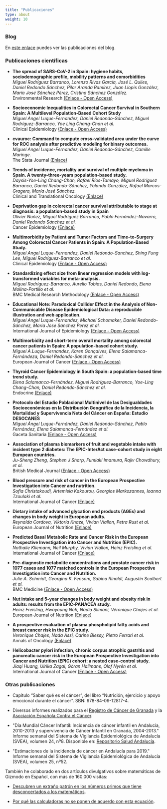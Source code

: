 ```yaml
---
title: "Publicaciones"
type: about
weight: 10
---
```


### Blog

En [este enlace](/posts) puedes ver las publicaciones del blog.

### Publicaciones científicas

* **The spread of SARS-CoV-2 in Spain: hygiene habits, sociodemographic profile, mobility patterns and comorbidities**  
*Miguel Rodríguez Barranco, Lorenzo Rivas García, José L. Quiles, Daniel Redondo Sánchez, Pilar Aranda Ramírez, Juan Llopis González, María José Sánchez Pérez, Cristina Sánchez González.*  
Environmental Research [(Enlace - Open Access)](https://doi.org/10.1016/j.envres.2020.110223)

* **Socioeconomic Inequalities in Colorectal Cancer Survival in Southern Spain: A Multilevel Population-Based Cohort Study**  
*Miguel Angel Luque-Fernandez, Daniel Redondo-Sánchez, Miguel Rodríguez-Barranco, Yoe Ling Chang-Chan et al.*  
Clinical Epidemiology [(Enlace - Open Access)](https://doi.org/10.2147/CLEP.S261355)

* **cvauroc: Command to compute cross-validated area under the curve for ROC analysis after predictive modeling for binary outcomes.**  
*Miguel Angel Luque-Fernandez, Daniel Redondo-Sánchez, Camille Maringe.*  
The Stata Journal [(Enlace)](https://doi.org/10.1177/1536867X19874237)

* **Trends of incidence, mortality and survival of multiple myeloma in Spain. A twenty-three-years population-based study.**  
*Daysis-Yoe-Ling Chang-Chan, Rafael Ríos-Tamayo, Miguel Rodríguez Barranco, Daniel Redondo-Sánchez, Yolanda González, Rafael Marcos-Gragera, María José Sánchez.*  
Clinical and Translational Oncology [(Enlace)](https://link.springer.com/article/10.1007/s12094-020-02541-1)

* **Deprivation gap in colorectal cancer survival attributable to stage at diagnosis: a population-based study in Spain**  
*Olivier Nuñez, Miguel Rodríguez Barranco, Pablo Fernández-Navarro, Daniel Redondo Sánchez et al.*  
Cancer Epidemiology [(Enlace)](https://doi.org/10.1016/j.canep.2020.101794)

* **Multimorbidity by Patient and Tumor Factors and Time-to-Surgery Among Colorectal Cancer Patients in Spain: A Population-Based Study.**  
*Miguel Angel Luque-Fernandez, Daniel Redondo-Sanchez, Shing Fung Lee, Miguel Rodríguez-Barranco et al.*  
Clinical Epidemiology [(Enlace - Open Access)](http://doi.org/10.2147/CLEP.S229935)

* **Standardizing effect size from linear regression models with log-transformed variables for meta-analysis.**  
*Miguel Rodríguez-Barranco, Aurelio Tobías, Daniel Redondo, Elena Molina-Portillo et al.*  
BMC Medical Research Methodology [(Enlace - Open Access)](https://doi.org/10.1186/s12874-017-0322-8)

* **Educational Note: Paradoxical Collider Effect in the Analysis of Non-Communicable Disease Epidemiological Data: a reproducible illustration and web application.**  
*Miguel Angel Luque-Fernandez, Michael Schomaker, Daniel Redondo-Sánchez, Maria Jose Sanchez Perez et al.*  
International Journal of Epidemiology [(Enlace - Open Access)](https://doi.org/10.1093/ije/dyy275)

* **Multimorbidity and short-term overall mortality among colorectal cancer patients in Spain: A population-based cohort study.**  
*Miguel A.Luque-Fernandez, Karen Gonçalves, Elena Salamanca-Fernándeza, Daniel Redondo-Sanchez et al.*   
European Journal of Cancer [(Enlace - Open Access)](https://doi.org/10.1016/j.ejca.2020.01.021)

* **Thyroid Cancer Epidemiology in South Spain: a population-based time trend study.**  
*Elena Salamanca-Fernández, Miguel Rodríguez-Barranco, Yoe-Ling Chang-Chan, Daniel Redondo-Sánchez et al.*  
Endocrine [(Enlace)](https://doi.org/10.1007/s12020-018-1681-6)

* **Protocolo del Estudio Poblacional Multinivel de las Desigualdades Socioeconómicas en la Distribución Geográfica de la Incidencia, la Mortalidad y Supervivencia Neta del Cáncer en España: Estudio DESOCANES**  
*Miguel Ángel Luque-Fernández, Daniel Redondo-Sánchez, Pablo Fernández, Elena Salamanca-Fernández et al.*  
Gaceta Sanitaria [(Enlace - Open Access)](https://www.doi.org/10.1016/j.gaceta.2020.02.015)

* **Association of plasma biomarkers of fruit and vegetable intake with incident type 2 diabetes: The EPIC-InterAct case-cohort study in eight European countries.**  
*Ju-Sheng Zheng, Stephen J Sharp, Fumiaki Imamura, Rajiv Chowdhury, et al.*  
British Medical Journal [(Enlace - Open Access)](https://doi.org/10.1136/bmj.m2194)

* **Blood pressure and risk of cancer in the European Prospective Investigation into Cancer and nutrition.**  
*Sofia Christakoudi, Artemisia Kakourou, Georgios Markozannes, Ioanna Tzoulaki et al.*  
International Journal of Cancer [(Enlace)](https://doi.org/10.1002/ijc.32576)


* **Dietary intake of advanced glycation end products (AGEs) and changes in body weight in European adults.**  
*Reynalda Cordova, Viktoria Knaze, Vivian Viallon, Petra Rust et al.*  
European Journal of Nutrition [(Enlace)](https://doi.org/10.1007/s00394-019-02129-8)

* **Predicted Basal Metabolic Rate and Cancer Risk in the European Prospective Investigation into Cancer and Nutrition (EPIC).**  
*Nathalie Kliemann, Neil Murphy, Vivian Viallon, Heinz Freisling et al.*  
International Journal of Cancer [(Enlace)](https://doi.org/10.1002/ijc.32753)

* **Pre-diagnostic metabolite concentrations and prostate cancer risk in 1077 cases and 1077 matched controls in the European Prospective Investigation into Cancer and Nutrition.**  
*Julie A. Schmidt, Georgina K. Fensom, Sabina Rinaldi, Augustin Scalbert et al.*  
BMC Medicine [(Enlace - Open Access)](https://doi.org/10.1186/s12916-017-0885-6)

* **Nut intake and 5-year changes in body weight and obesity risk in adults: results from the EPIC-PANACEA study.**  
*Heinz Freisling, Hwayoung Noh, Nadia Slimani, Véronique Chajes et al.*  
European Journal of Nutrition [(Enlace)](https://doi.org/10.1007/s00394-017-1513-0)

* **A prospective evaluation of plasma phospholipid fatty acids and breast cancer risk in the EPIC study.**  
*Veronique Chajes, Nada Assi, Carine Biessy, Pietro Ferrari et al.*  
Annals of Oncology [(Enlace)](https://doi.org/10.1093/annonc/mdx482)

* **Helicobacter pylori infection, chronic corpus atrophic gastritis and pancreatic cancer risk in the European Prospective Investigation into Cancer and Nutrition (EPIC) cohort: a nested case-control study.**  
*Jiaqi Huang, Ulrika Zagai, Göran Hallmans, Olof Nyrén et al.*  
International Journal of Cancer [(Enlace - Open Access)](https://doi.org/10.1002/ijc.30590)

### Otras publicaciones

- Capítulo “Saber qué es el cáncer”, del libro “Nutrición, ejercicio y apoyo emocional durante el cáncer”. SBN: 978-84-09-12817-4.

- Diversos informes realizados para el [Registro de Cáncer de Granada](http://www.cancergranada.org) y la [Asociación Española Contra el Cáncer](https://www.aecc.es).

- "Día Mundial Cáncer Infantil: Incidencia de cáncer infantil en Andalucía, 2010-2013 y supervivencia de Cáncer Infantil en Granada, 2004-2013." Informe semanal del Sistema de Vigilancia Epidemiológica de Andalucía (SVEA), volumen 24, nº8.  Disponible en: [Repositorio Salud Andalucía](https://www.repositoriosalud.es/handle/10668/2984).

- "Estimaciones de la incidencia de cáncer en Andalucía para 2019." Informe semanal del Sistema de Vigilancia Epidemiológica de Andalucía (SVEA), volumen 25, nº52.

También he colaborado en dos artículos divulgativos sobre matemáticas de Gizmodo en Español, con más de 160.000 visitas:

- [Descubren un extraño patrón en los números primos que tiene desconcertados a los matemáticos](https://es.gizmodo.com/descubren-un-extrano-patron-en-los-numeros-primos-que-t-1764975601).

- [Por qué las calculadoras no se ponen de acuerdo con esta ecuación](https://es.gizmodo.com/por-que-las-calculadoras-no-se-ponen-de-acuerdo-con-est-1836981854).

